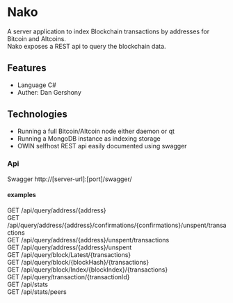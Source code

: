 # Nako
A server application to index Blockchain transactions by addresses for Bitcoin and Altcoins.  
Nako exposes a REST api to query the blockchain data.

## Features
- Language C#
- Auther: Dan Gershony

## Technologies
- Running a full Bitcoin/Altcoin node either daemon or qt 
- Running a MongoDB instance as indexing storage
- OWIN selfhost REST api easily documented using swagger

### Api
Swagger http://[server-url]:[port]/swagger/

#### examples
GET /api/query/address/{address}  
GET /api/query/address/{address}/confirmations/{confirmations}/unspent/transactions  
GET /api/query/address/{address}/unspent/transactions  
GET /api/query/address/{address}/unspent  
GET /api/query/block/Latest/{transactions}  
GET /api/query/block/{blockHash}/{transactions}  
GET /api/query/block/Index/{blockIndex}/{transactions}  
GET /api/query/transaction/{transactionId}  
GET /api/stats  
GET /api/stats/peers  
